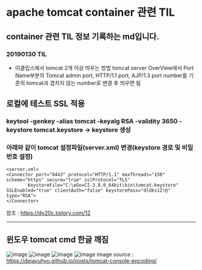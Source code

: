 # apache tomcat container 관련 TIL
## container 관련 TIL 정보 기록하는 md입니다.
### 20190130 TIL
* 이클립스에서 tomcat 2개 이상 띄우는 방법
tomcat server OverView에서 Port Name부분의 Tomcat admin port, HTTP/1.1 port, AJP/1.3 port number를 기존의 tomcat과 겹치지 않는 number로 변경 후 띄우면 됨

## 로컬에 테스트 SSL 적용
### keytool -genkey -alias tomcat -keyalg RSA -validity 3650 -keystore tomcat.keystore -> keystore 생성
### 아래와 같이 tomcat 설정파일(server.xml) 변경(keystore 경로 및 비밀번호 설정)
~~~
<server.xml>
<Connector port="8443" protocol="HTTP/1.1" maxThreads="150" scheme="https" secure="true" sslProtocol="TLS"
    	KeystoreFile="C:\eGovCI-3.8.0_64bit\bin\tomcat.keystore" SSLEnabled="true" clientAuth="false" keystorePass="dldks12!@" type="RSA"> 
</Connector>
~~~
참조  : https://dy20c.tistory.com/12
<hr>

## 윈도우 tomcat cmd 한글 깨짐
![image](https://user-images.githubusercontent.com/44331989/129306188-1fdcda01-a453-4688-bc45-bfb4265646a6.png)
![image](https://user-images.githubusercontent.com/44331989/129306217-04ae2901-acfe-4412-aba5-8ffd70416edc.png)
![image](https://user-images.githubusercontent.com/44331989/129306226-6632ed3d-db85-44d0-bf61-167321c1bddd.png)
![image](https://user-images.githubusercontent.com/44331989/129306238-40381e85-b544-496b-9c84-4dbb732f0932.png)
image source : https://dejavuhyo.github.io/posts/tomcat-console-encoding/





































